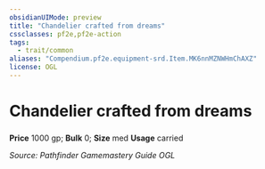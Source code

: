 ```yaml
---
obsidianUIMode: preview
title: "Chandelier crafted from dreams"
cssclasses: pf2e,pf2e-action
tags:
  - trait/common
aliases: "Compendium.pf2e.equipment-srd.Item.MK6nnMZNWHmChAXZ"
license: OGL
---
```

# Chandelier crafted from dreams

### 


**Price** 1000 gp; 
**Bulk** 0; **Size** med
**Usage** carried



*Source: Pathfinder Gamemastery Guide*
*OGL*